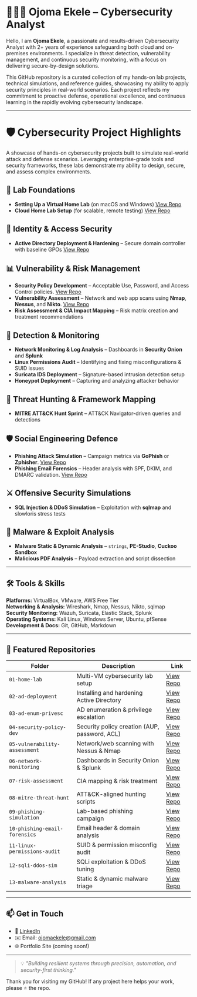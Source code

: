 # 👩🏽‍💻 Ojoma Ekele – Cybersecurity Analyst

Hello, I am **Ojoma Ekele**, a passionate and results-driven Cybersecurity Analyst with 2+ years of experience safeguarding both cloud and on-premises environments.
I specialize in threat detection, vulnerability management, and continuous security monitoring, with a focus on delivering secure-by-design solutions.

This GitHub repository is a curated collection of my hands-on lab projects, technical simulations, and reference guides, showcasing my ability to apply security principles in real-world scenarios.
Each project reflects my commitment to proactive defense, operational excellence, and continuous learning in the rapidly evolving cybersecurity landscape.

---

# 🛡 Cybersecurity Project Highlights

A showcase of hands-on cybersecurity projects built to simulate real-world attack and defense scenarios.
Leveraging enterprise-grade tools and security frameworks, these labs demonstrate my ability to design, secure, and assess complex environments.

## 📂 Lab Foundations
-  **Setting Up a Virtual Home Lab** (on macOS and Windows) [View Repo](https://github.com/Ekeleo2023/LOCAL-VIRTUAL-LAB-SET-UP)
-  **Cloud Home Lab Setup** (for scalable, remote testing) [View Repo](https://github.com/Ekeleo2023/AWS-IAM-Cloud-Security---EC2-Access-Control)

## 🔑 Identity & Access Security
- **Active Directory Deployment & Hardening** – Secure domain controller with baseline GPOs [View Repo](https://github.com/Ekeleo2023/ACTIVE-DIRECTORY-SIMULATION?tab=readme-ov-file#active-directory-simulation--cybertech-solutions)

## 📊 Vulnerability & Risk Management
- **Security Policy Development** – Acceptable Use, Password, and Access Control policies. [View Repo](https://github.com/Ekeleo2023/Security-Policy-Development-Acceptable-Use-Password-and-Access-Control-policies..git)
- **Vulnerability Assessment** – Network and web app scans using **Nmap**, **Nessus**, and **Nikto**. [View Repo](https://github.com/Ekeleo2023/Vulnerability-Assessment-Network-scan-with-Nmap.git)
- **Risk Assessment & CIA Impact Mapping** – Risk matrix creation and treatment recommendations

## 📡 Detection & Monitoring
- **Network Monitoring & Log Analysis** – Dashboards in **Security Onion** and **Splunk**
- **Linux Permissions Audit** – Identifying and fixing misconfigurations & SUID issues
- **Suricata IDS Deployment** – Signature-based intrusion detection setup
- **Honeypot Deployment** – Capturing and analyzing attacker behavior

## 🎯 Threat Hunting & Framework Mapping
- **MITRE ATT&CK Hunt Sprint** – ATT&CK Navigator-driven queries and detections

## 🛡 Social Engineering Defence
- **Phishing Attack Simulation** – Campaign metrics via **GoPhish** or **Zphisher**. [View Repo](https://github.com/Ekeleo2023/Phishing-Attack-Simulation-Campaign-metrics-via-GoPhish-or-Zphisher.git)
- **Phishing Email Forensics** – Header analysis with SPF, DKIM, and DMARC validation. [View Repo](https://github.com/Ekeleo2023/Phishing-Email-Forensics-Header-analysis-with-SPF-DKIM-and-DMARC-validation)

## ⚔ Offensive Security Simulations
- **SQL Injection & DDoS Simulation** – Exploitation with **sqlmap** and slowloris stress tests

## 🐛 Malware & Exploit Analysis
- **Malware Static & Dynamic Analysis** – `strings`, **PE-Studio**, **Cuckoo Sandbox**
- **Malicious PDF Analysis** – Payload extraction and script dissection

---

## 🛠 Tools & Skills
**Platforms:** VirtualBox, VMware, AWS Free Tier  
**Networking & Analysis:** Wireshark, Nmap, Nessus, Nikto, sqlmap  
**Security Monitoring:** Wazuh, Suricata, Elastic Stack, Splunk  
**Operating Systems:** Kali Linux, Windows Server, Ubuntu, pfSense  
**Development & Docs:** Git, GitHub, Markdown

---

## 📌 Featured Repositories

| Folder | Description | Link |
|--------|-------------|------|
| `01-home-lab` | Multi-VM cybersecurity lab setup | [View Repo](https://github.com/Ekeleo2023/LOCAL-VIRTUAL-LAB-SET-UP.git) |
| `02-ad-deployment` | Installing and hardening Active Directory | [View Repo](#) |
| `03-ad-enum-privesc` | AD enumeration & privilege escalation | [View Repo](#) |
| `04-security-policy-dev` | Security policy creation (AUP, password, ACL) | [View Repo](#) |
| `05-vulnerability-assessment` | Network/web scanning with Nessus & Nmap | [View Repo](#) |
| `06-network-monitoring` | Dashboards in Security Onion & Splunk | [View Repo](#) |
| `07-risk-assessment` | CIA mapping & risk treatment | [View Repo](#) |
| `08-mitre-threat-hunt` | ATT&CK-aligned hunting scripts | [View Repo](#) |
| `09-phishing-simulation` | Lab-based phishing campaign | [View Repo](#) |
| `10-phishing-email-forensics` | Email header & domain analysis | [View Repo](#) |
| `11-linux-permissions-audit` | SUID & permission misconfig audit | [View Repo](#) |
| `12-sqli-ddos-sim` | SQLi exploitation & DDoS tuning | [View Repo](#) |
| `13-malware-analysis` | Static & dynamic malware triage | [View Repo](#) |

---

## 📫 Get in Touch

- 💼 [LinkedIn](https://www.linkedin.com/in/o-ekele-132885129/) 
- ✉️ Email: ojomaekele@gmail.com 
- 🌐 Portfolio Site (coming soon!)

---

> 💡 *"Building resilient systems through precision, automation, and security-first thinking."*

Thank you for visiting my GitHub! If any project here helps your work, please ⭐ the repo.

